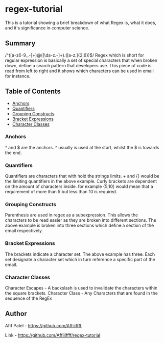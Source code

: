 # regex-tutorial

This is a tutorial showing a brief breakdown of what Regex is, what it does, and it's significance in computer science.

## Summary

/^([a-z0-9_.-]+)@([\da-z.-]+).([a-z.]{2,6})$/ Regex which is short for regular expression is basically a set of special characters that when broken down, define a search pattern that developers use. This piece of code is read from left to right and it shows which characters can be used in email for instance.

## Table of Contents

- [Anchors](#anchors)
- [Quantifiers](#quantifiers)
- [Grouping Constructs](#grouping-constructs)
- [Bracket Expressions](#bracket-expressions)
- [Character Classes](#character-classes)

### Anchors

^ and $ are the anchors. ^ usually is used at the start, whilst the $ is towards the end.

### Quantifiers

Quantifiers are characters that with hold the strings limits. + and {} would be the limiting quantifiers in the above example. Curly brackets are dependent on the amount of characters inside. for example {5,10} would mean that a requirement of more than 5 but less than 10 is required.

### Grouping Constructs

Parenthesis are used in regex as a subexpression. This allows the characters to be read easier as they are broken into different sections. The above example is broken into three sections which define a section of the email respectively.

### Bracket Expressions

The brackets indicate a character set. The above example has three. Each set designate a character set which in turn reference a specific part of the email.

### Character Classes

Character Escapes - A backslash is used to invalidate the characters within the square brackets.
Character Class - Any Characters that are found in the sequence of the RegEx

## Author

Afif Patel - https://github.com/Affiiiffff

Link - https://github.com/Affiiiffff/regex-tutorial
